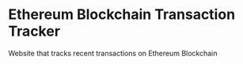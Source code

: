 # Ethereum Blockchain Transaction Tracker
Website that tracks recent transactions on Ethereum Blockchain

<center><img src="demo.png></center>
